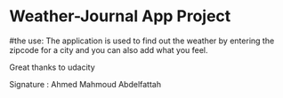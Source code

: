 # Weather-Journal App Project #

#the use:
The application is used to find out
the weather by entering the zipcode
for a city and you can also add what
you feel.




Great thanks to udacity 

Signature :
Ahmed Mahmoud Abdelfattah